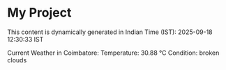 # My Project

This content is dynamically generated in Indian Time (IST): 2025-09-18 12:30:33 IST


Current Weather in Coimbatore:
Temperature: 30.88 °C
Condition: broken clouds
